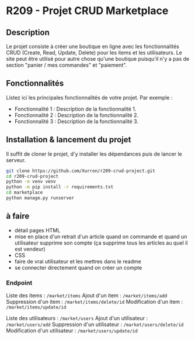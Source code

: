 # R209 - Projet CRUD Marketplace

## Description

Le projet consiste à créer une boutique en ligne avec les fonctionnalités CRUD (Create, Read, Update, Delete) pour les items et les utilisateurs. Le site peut être utilisé pour autre chose qu'une boutique puisqu'il n'y a pas de section "panier / mes commandes" et "paiement".

## Fonctionnalités

Listez ici les principales fonctionnalités de votre projet. Par exemple :

- Fonctionnalité 1 : Description de la fonctionnalité 1.
- Fonctionnalité 2 : Description de la fonctionnalité 2.
- Fonctionnalité 3 : Description de la fonctionnalité 3.

## Installation & lancement du projet

Il suffit de cloner le projet, d'y installer les dépendances puis de lancer le serveur.
```bash
git clone https://github.com/Xurron/r209-crud-project.git
cd r209-crud-project
python -m venv venv
python -m pip install -r requirements.txt
cd marketplace
python manage.py runserver
```

## à faire
- détail pages HTML
- mise en place d'un retrait d'un article quand on commande et quand un utilisateur supprime son compte (ça supprime tous les articles au quel il est vendeur)
- CSS
- faire de vrai utilisateur et les mettres dans le readme
- se connecter directement quand on créer un compte

### Endpoint

Liste des items : `/market/items`
Ajout d'un item : `/market/items/add`
Suppression d'un item : `/market/items/delete/id`
Modification d'un item : `/market/items/update/id`

Liste des utilisateurs : `/market/users`
Ajout d'un utilisateur : `/market/users/add`
Suppression d'un utilisateur : `/market/users/delete/id`
Modification d'un utilisateur : `/market/users/update/id`